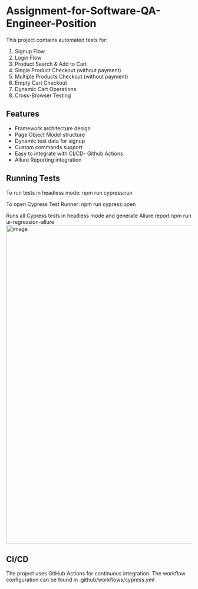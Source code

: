# Assignment-for-Software-QA-Engineer-Position

This project contains automated tests for:
1. Signup Flow
2. Login Flow
3. Product Search & Add to Cart
4. Single Product Checkout (without payment)
5. Multiple Products Checkout (without payment)
6. Empty Cart Checkout
7. Dynamic Cart Operations
8. Cross-Browser Testing


## Features
- Framework architecture design
- Page Object Model structure
- Dynamic test data for signup
- Custom commands support
- Easy to integrate with CI/CD- Github Actions
- Allure Reporting integration 

## Running Tests
To run tests in headless mode:
npm run cypress:run

To open Cypress Test Runner:
npm run cypress:open

Runs all Cypress tests in headless mode and generate Allure report
npm run ui-regression-allure
<img width="1888" height="862" alt="image" src="https://github.com/user-attachments/assets/54627cd6-df28-4705-ab89-4f4adad2743c" />


## CI/CD
The project uses GitHub Actions for continuous integration. The workflow configuration can be found in .github/workflows/cypress.yml 
